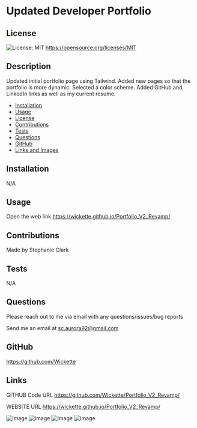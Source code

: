 # Updated Developer Portfolio

  ## License
  ![License: MIT](https://img.shields.io/badge/License-MIT-yellow.svg)
  https://opensource.org/licenses/MIT

  ## Description
  Updated initial portfolio page using Tailwind. Added new pages so that the portfolio is more dynamic. Selected a color scheme. Added GitHub and LinkedIn links as well as my current resume.

  * [Installation](#installation)
  * [Usage](#usage)
  * [License](#license)
  * [Contributions](#contributions)
  * [Tests](#tests)
  * [Questions](#questions)
  * [GitHub](#github)
  * [Links and Images](#links)

  ## Installation
  N/A

  ## Usage
  Open the web link https://wickette.github.io/Portfolio_V2_Revamp/

  ## Contributions
  Made by Stephanie Clark

  ## Tests
  N/A

  ## Questions
  Please reach out to me via email with any questions/issues/bug reports
  
  Send me an email at sc.aurora92@gmail.com

  ## GitHub
  https://github.com/Wickette

  ## Links

GITHUB Code URL
https://github.com/Wickette/Portfolio_V2_Revamp/

WEBSITE URL
https://wickette.github.io/Portfolio_V2_Revamp/

![image](https://user-images.githubusercontent.com/87992263/135774600-d7bfcf20-fc50-44d3-afba-71c8bec5a1b8.png)
![image](https://user-images.githubusercontent.com/87992263/135774605-8b5e4608-fa2c-4dad-b268-7c2bae040277.png)
![image](https://user-images.githubusercontent.com/87992263/135774611-07cfad1d-ed31-45a3-b5ff-7dfa58f8c517.png)
![image](https://user-images.githubusercontent.com/87992263/135774615-8b36f438-aeda-4e8d-bda6-9e172a4c3f9d.png)

